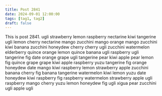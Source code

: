 ```yaml
---
title: Post 2841
date: 2024-09-01 12:00:00
tags: [tag1, tag2]
draft: false
---
```

This is post 2841.
ugli
strawberry
lemon
raspberry
nectarine
kiwi
tangerine
ugli
lemon
cherry
nectarine
mango
zucchini
mango
orange
mango
zucchini
kiwi
banana
zucchini
honeydew
cherry
cherry
ugli
zucchini
watermelon
elderberry
quince
orange
lemon
quince
banana
ugli
raspberry
ugli
tangerine
fig
date
orange
grape
ugli
tangerine
pear
kiwi
apple
pear
lemon
fig
quince
grape
grape
kiwi
apple
raspberry
yuzu
tangerine
fig
orange
honeydew
date
mango
kiwi
raspberry
lemon
strawberry
apple
zucchini
banana
cherry
fig
banana
tangerine
watermelon
kiwi
lemon
yuzu
date
honeydew
kiwi
raspberry
fig
raspberry
watermelon
strawberry
apple
ugli
raspberry
mango
cherry
yuzu
lemon
honeydew
fig
ugli
xigua
pear
zucchini
ugli
apple
ugli
